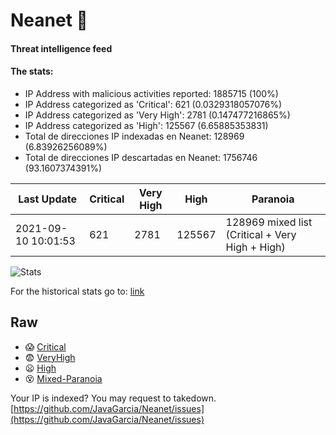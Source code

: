 # Neanet :hocho:
#### Threat intelligence feed
#### The stats:

- IP Address with malicious activities reported: 1885715 (100%)
- IP Address categorized as 'Critical':  621 (0.0329318057076%)
- IP Address categorized as 'Very High':  2781 (0.147477216865%)
- IP Address categorized as 'High':  125567 (6.65885353831)
- Total de direcciones IP indexadas en Neanet:  128969 (6.83926256089%)
- Total de direcciones IP descartadas en Neanet:  1756746 (93.1607374391%)

| Last Update | Critical | Very High | High | Paranoia |
| --- | --- | --- | --- | --- |
| 2021-09-10 10:01:53 | 621 | 2781 | 125567 | 128969 mixed list (Critical + Very High + High)|

![Stats](https://docs.google.com/spreadsheets/d/e/2PACX-1vSnaNMIXVabIpDJjufMlzH7poXnshF3mgd8Is1g9ytUEzVsP5my4Trn8f-xkoLLQ38xpL3HtmUexLo6/pubchart?oid=501124687&format=image)

For the historical stats go to: [link](/stats.csv)
## Raw
- :scream: [Critical](https://raw.githubusercontent.com/JavaGarcia/Neanet/master/blacklists/neanet_critical.txt)
- :fearful: [VeryHigh](https://raw.githubusercontent.com/JavaGarcia/Neanet/master/blacklists/neanet_veryHigh.txtt)
- :frowning: [High](https://raw.githubusercontent.com/JavaGarcia/Neanet/master/blacklists/neanet_high.txt)
- :dizzy_face: [Mixed-Paranoia](https://raw.githubusercontent.com/JavaGarcia/Neanet/master/blacklists/neanet_all.txt)


Your IP is indexed? You may request to takedown. [https://github.com/JavaGarcia/Neanet/issues](https://github.com/JavaGarcia/Neanet/issues)

























































































































































































































































































































































































































































































































































































































































































































































































































































































































































































































































































































































































































































































































































































































































































































































































































































































































































































































































































































































































































































































































































































































































































































































































































































































































































































































































































































































































































































































































































































































































































































































































































































































































































































































































































































































































































































































































































































































































































































































































































































































































































































































































































































































































































































































































































































































































































































































































































































































































































































































































































































































































































































































































































































































































































































































































































































































































































































































































































































































































































































































































































































































































































































































































































































































































































































































































































































































































































































































































































































































































































































































































































































































































































































































































































































































































































































































































































































































































































































































































































































































































































































































































































































































































































































































































































































































































































































































































































































